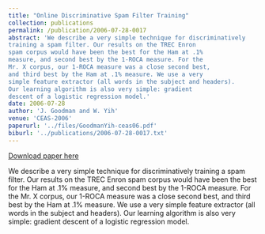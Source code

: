 ```yaml
---
title: "Online Discriminative Spam Filter Training"
collection: publications
permalink: /publication/2006-07-28-0017
abstract: 'We describe a very simple technique for discriminatively
training a spam filter. Our results on the TREC Enron
spam corpus would have been the best for the Ham at .1%
measure, and second best by the 1-ROCA measure. For the
Mr. X corpus, our 1-ROCA measure was a close second best,
and third best by the Ham at .1% measure. We use a very
simple feature extractor (all words in the subject and headers).
Our learning algorithm is also very simple: gradient
descent of a logistic regression model.'
date: 2006-07-28
author: 'J. Goodman and W. Yih'
venue: 'CEAS-2006'
paperurl: '../files/GoodmanYih-ceas06.pdf'
biburl: '../publications/2006-07-28-0017.txt'
---
```


<a href='../files/GoodmanYih-ceas06.pdf'>Download paper here</a>

We describe a very simple technique for discriminatively
training a spam filter. Our results on the TREC Enron
spam corpus would have been the best for the Ham at .1%
measure, and second best by the 1-ROCA measure. For the
Mr. X corpus, our 1-ROCA measure was a close second best,
and third best by the Ham at .1% measure. We use a very
simple feature extractor (all words in the subject and headers).
Our learning algorithm is also very simple: gradient
descent of a logistic regression model.
